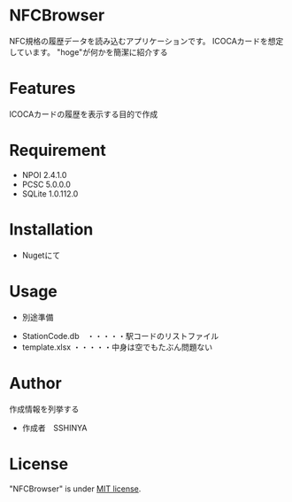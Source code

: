 # NFCBrowser
 NFC規格の履歴データを読み込むアプリケーションです。
 ICOCAカードを想定しています。
"hoge"が何かを簡潔に紹介する
 
 
# Features
 
 ICOCAカードの履歴を表示する目的で作成
 
# Requirement
 
* NPOI 2.4.1.0
* PCSC 5.0.0.0
* SQLite 1.0.112.0

# Installation
 
* Nugetにて

# Usage
 
* 別途準備
 - StationCode.db　・・・・・駅コードのリストファイル
 - template.xlsx ・・・・・中身は空でもたぶん問題ない

 
# Author
 
作成情報を列挙する
 
* 作成者　SSHINYA
 
# License
 
"NFCBrowser" is under [MIT license](https://en.wikipedia.org/wiki/MIT_License).

